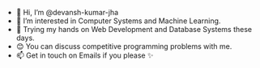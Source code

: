 - 👋 Hi, I’m @devansh-kumar-jha
- 👀 I’m interested in Computer Systems and Machine Learning.
- 👀 Trying my hands on Web Development and Database Systems these days.
- 😊 You can discuss competitive programming problems with me. 
- 📫 Get in touch on Emails if you please ✨

<!---
dkjha20/dkjha20 is a ✨ special ✨ repository because its `README.md` (this file) appears on your GitHub profile.
You can click the Preview link to take a look at your changes.
--->
